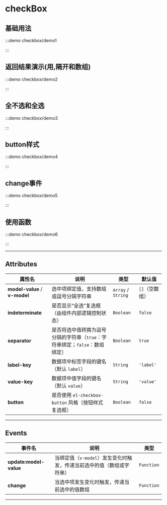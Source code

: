 # checkBox


## 基础用法
:::demo
checkbox/demo1

:::

## 返回结果演示(用,隔开和数组)

:::demo
checkbox/demo2

:::

##  全不选和全选

:::demo
checkbox/demo3

:::

## button样式

:::demo
checkbox/demo4

:::

## change事件

:::demo
checkbox/demo5

:::

## 使用函数
:::demo
checkbox/demo6

:::




---

## Attributes

| 属性名              | 说明                                                                 | 类型          | 默认值        |
|---------------------|----------------------------------------------------------------------|---------------|---------------|
| **model-value** / **v-model** | 选中项绑定值，支持数组或逗号分隔字符串                                | `Array` / `String` | `[]`（空数组）|
| **indeterminate**   | 是否显示“全选”复选框（由组件内部逻辑控制状态）                       | `Boolean`     | `false`       |
| **separator**       | 是否将选中值转换为逗号分隔的字符串（`true`：字符串绑定；`false`：数组绑定） | `Boolean`     | `true`        |
| **label-key**       | 数据项中标签字段的键名（默认 `label`）                               | `String`      | `'label'`     |
| **value-key**       | 数据项中值字段的键名（默认 `value`）                                 | `String`      | `'value'`     |
| **button**          | 是否使用 `el-checkbox-button` 风格（按钮样式复选框）                 | `Boolean`     | `false`       |

---

## Events

| 事件名              | 说明                                                                 | 类型       |
|---------------------|----------------------------------------------------------------------|------------|
| **update:model-value** | 当绑定值（`v-model`）发生变化时触发，传递当前选中的值（数组或字符串） | `Function` |
| **change**          | 当选中项发生变化时触发，传递当前选中的值数组                         | `Function` |

---














